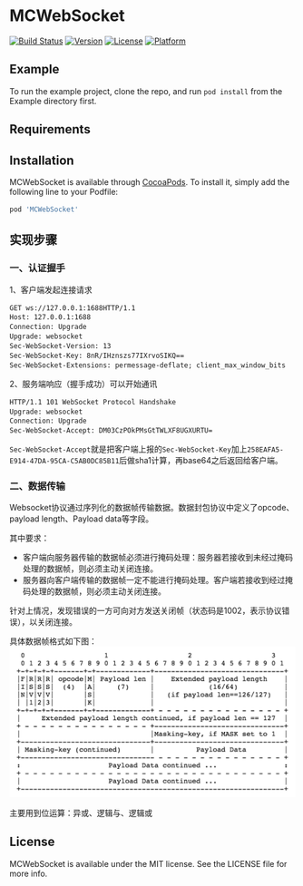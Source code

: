# MCWebSocket

[![Build Status](https://travis-ci.org/MC-Studio/MCWebSocket.svg?branch=master)](https://travis-ci.org/MC-Studio/MCWebSocket)
[![Version](https://img.shields.io/cocoapods/v/MCWebSocket.svg?style=flat)](http://cocoapods.org/pods/MCWebSocket)
[![License](https://img.shields.io/cocoapods/l/MCWebSocket.svg?style=flat)](http://cocoapods.org/pods/MCWebSocket)
[![Platform](https://img.shields.io/cocoapods/p/MCWebSocket.svg?style=flat)](http://cocoapods.org/pods/MCWebSocket)

## Example

To run the example project, clone the repo, and run `pod install` from the Example directory first.

## Requirements

## Installation

MCWebSocket is available through [CocoaPods](http://cocoapods.org). To install
it, simply add the following line to your Podfile:

```ruby
pod 'MCWebSocket'
```

## 实现步骤

### 一、认证握手

1、客户端发起连接请求

```html
GET ws://127.0.0.1:1688HTTP/1.1
Host: 127.0.0.1:1688
Connection: Upgrade
Upgrade: websocket
Sec-WebSocket-Version: 13
Sec-WebSocket-Key: 8nR/IHznszs77IXrvoSIKQ==
Sec-WebSocket-Extensions: permessage-deflate; client_max_window_bits
```

2、服务端响应（握手成功）可以开始通讯

```html
HTTP/1.1 101 WebSocket Protocol Handshake
Upgrade: websocket
Connection: Upgrade
Sec-WebSocket-Accept: DM03CzPOkPMsGtTWLXF8UGXURTU=
```

`Sec-WebSocket-Accept`就是把客户端上报的`Sec-WebSocket-Key`加上`258EAFA5-E914-47DA-95CA-C5AB0DC85B11`后做sha1计算，再base64之后返回给客户端。

### 二、数据传输
Websocket协议通过序列化的数据帧传输数据。数据封包协议中定义了opcode、payload length、Payload data等字段。

其中要求：

- 客户端向服务器传输的数据帧必须进行掩码处理：服务器若接收到未经过掩码处理的数据帧，则必须主动关闭连接。
- 服务器向客户端传输的数据帧一定不能进行掩码处理。客户端若接收到经过掩码处理的数据帧，则必须主动关闭连接。

针对上情况，发现错误的一方可向对方发送关闭帧（状态码是1002，表示协议错误），以关闭连接。

具体数据帧格式如下图：
![Base Framing Protocl](images/base-framing-protocol.png)

主要用到位运算：异或、逻辑与、逻辑或

## License

MCWebSocket is available under the MIT license. See the LICENSE file for more info.
